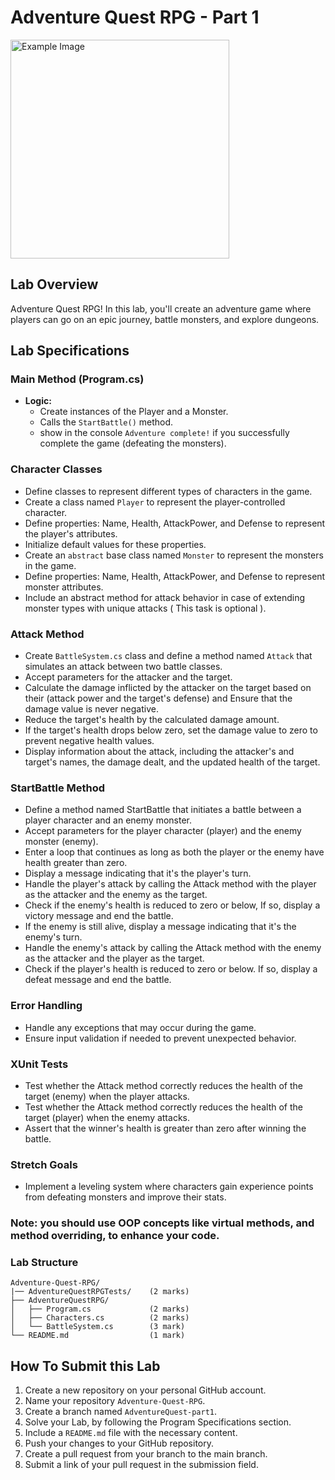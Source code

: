 # Adventure Quest RPG - Part 1
<img src="https://media.moddb.com/cache/images/games/1/22/21736/thumb_620x2000/TUKLEG_DROP.gif" alt="Example Image" width="350"/>


## Lab Overview
Adventure Quest RPG! In this lab, you'll create an adventure game where players can go on an epic journey, battle monsters, and explore dungeons.

## Lab Specifications

### Main Method (Program.cs)
- **Logic:**
  - Create instances of the Player and a Monster.
  - Calls the `StartBattle()` method.
  - show in the console `Adventure complete!` if you successfully complete the game (defeating the monsters).

### Character Classes
- Define classes to represent different types of characters in the game.
- Create a class named `Player` to represent the player-controlled character.
- Define properties: Name, Health, AttackPower, and Defense to represent the player's attributes.
- Initialize default values for these properties.
- Create an `abstract` base class named `Monster` to represent the monsters in the game.
- Define properties: Name, Health, AttackPower, and Defense to represent monster attributes.
- Include an abstract method for attack behavior in case of extending monster types with unique attacks ( This task is optional ).

### Attack Method
- Create `BattleSystem.cs` class and define a method named `Attack` that simulates an attack between two battle classes.
- Accept parameters for the attacker and the target.
- Calculate the damage inflicted by the attacker on the target based on their (attack power and the target's defense) and Ensure that the damage value is never negative.
- Reduce the target's health by the calculated damage amount.
- If the target's health drops below zero, set the damage value to zero to prevent negative health values.
- Display information about the attack, including the attacker's and target's names, the damage dealt, and the updated health of the target.

### StartBattle Method
- Define a method named StartBattle that initiates a battle between a player character and an enemy monster.
- Accept parameters for the player character (player) and the enemy monster (enemy).
- Enter a loop that continues as long as both the player or the enemy have health greater than zero.
- Display a message indicating that it's the player's turn.
- Handle the player's attack by calling the Attack method with the player as the attacker and the enemy as the target.
- Check if the enemy's health is reduced to zero or below, If so, display a victory message and end the battle.
- If the enemy is still alive, display a message indicating that it's the enemy's turn.
- Handle the enemy's attack by calling the Attack method with the enemy as the attacker and the player as the target.
- Check if the player's health is reduced to zero or below. If so, display a defeat message and end the battle.

### Error Handling 
- Handle any exceptions that may occur during the game.
- Ensure input validation if needed to prevent unexpected behavior.

### XUnit Tests
- Test whether the Attack method correctly reduces the health of the target (enemy) when the player attacks.
- Test whether the Attack method correctly reduces the health of the target (player) when the enemy attacks.
- Assert that the winner's health is greater than zero after winning the battle.

### Stretch Goals
- Implement a leveling system where characters gain experience points from defeating monsters and improve their stats.

### Note: you should use OOP concepts like virtual methods, and method overriding, to enhance your code.

### Lab Structure
```
Adventure-Quest-RPG/
|── AdventureQuestRPGTests/    (2 marks)
├── AdventureQuestRPG/
│   ├── Program.cs             (2 marks)
│   ├── Characters.cs          (2 marks)
│   └── BattleSystem.cs        (3 mark)
└── README.md                  (1 mark)

```

## How To Submit this Lab
1. Create a new repository on your personal GitHub account.
2. Name your repository `Adventure-Quest-RPG`.
3. Create a branch named `AdventureQuest-part1`.
4. Solve your Lab, by following the Program Specifications section.
5. Include a `README.md` file with the necessary content.
6. Push your changes to your GitHub repository.
7. Create a pull request from your branch to the main branch.
8. Submit a link of your pull request in the submission field.
